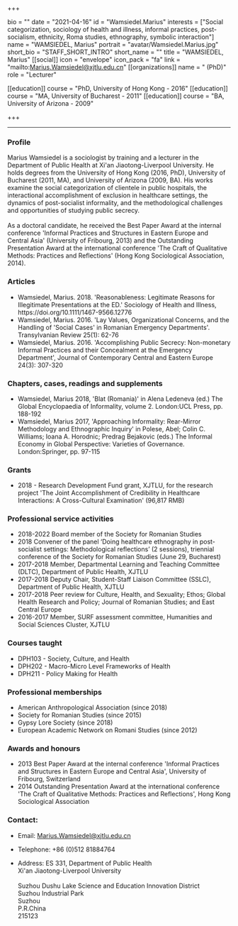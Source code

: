 +++

bio = ""
date = "2021-04-16"
id = "Wamsiedel.Marius"
interests = ["Social categorization, sociology of health and illness, informal practices, post-socialism, ethnicity, Roma studies, ethnography, symbolic interaction"]
name = "WAMSIEDEL, Marius"
portrait = "avatar/Wamsiedel.Marius.jpg"
short_bio = "STAFF_SHORT_INTRO"
short_name = ""
title = "WAMSIEDEL, Marius"
[[social]]
    icon = "envelope"
    icon_pack = "fa"
    link = "mailto:Marius.Wamsiedel@xjtlu.edu.cn"
[[organizations]]
    name = " (PhD)"
    role = "Lecturer"

[[education]]
    course = "PhD, University of Hong Kong - 2016"
[[education]]
    course = "MA, University of Bucharest - 2011"
[[education]]
    course = "BA, University of Arizona - 2009"

+++

<!--The following "------" (six -) means that this file will be synced with the XJTLU personal page. If you remove them, this page won't be synced.-->

------


### Profile

Marius Wamsiedel is a sociologist by training and a lecturer in the Department of Public Health at Xi'an Jiaotong-Liverpool University. He holds degrees from the University of Hong Kong (2016, PhD), University of Bucharest (2011, MA), and University of Arizona (2009, BA). His works examine the social categorization of clientele in public hospitals, the interactional accomplishment of exclusion in healthcare settings, the dynamics of post-socialist informality, and the methodological challenges and opportunities of studying public secrecy.<br><br>As a doctoral candidate, he received the Best Paper Award at the internal conference 'Informal Practices and Structures in Eastern Europe and Central Asia' (University of Fribourg, 2013) and the Outstanding Presentation Award at the international conference 'The Craft of Qualitative Methods: Practices and Reflections' (Hong Kong Sociological Association, 2014). 

###  Articles

<ul> <li> Wamsiedel, Marius. 2018. 'Reasonableness: Legitimate Reasons for Illegitimate Presentations at the ED.' Sociology of Health and Illness, https://doi.org/10.1111/1467-9566.12776  </li><li> Wamsiedel, Marius. 2016. 'Lay Values, Organizational Concerns, and the Handling of 'Social Cases' in Romanian Emergency Departments'. Transylvanian Review 25(1): 62-76 </li><li> Wamsiedel, Marius. 2016. 'Accomplishing Public Secrecy: Non-monetary Informal Practices and their Concealment at the Emergency Department', Journal of Contemporary Central and Eastern Europe 24(3): 307-320 </li> </ul>

###  Chapters, cases, readings and supplements

<ul> <li> Wamsiedel, Marius 2018, 'Blat (Romania)' in Alena Ledeneva (ed.) The Global Encyclopaedia of Informality, volume 2. London:UCL Press, pp. 188-192 </li><li> Wamsiedel, Marius 2017, 'Approaching Informality: Rear-Mirror Methodology and Ethnographic Inquiry' in Polese, Abel; Colin C. Williams; Ioana A. Horodnic; Predrag Bejakovic (eds.) The Informal Economy in Global Perspective: Varieties of Governance. London:Springer, pp. 97-115 </li> </ul>

###  Grants

<ul> <li> 2018 - Research Development Fund grant, XJTLU, for the research project 'The Joint Accomplishment of Credibility in Healthcare Interactions: A Cross-Cultural Examination' (96,817 RMB) </li> </ul>

###  Professional service activities

<ul> <li> 2018-2022 Board member of the Society for Romanian Studies </li><li> 2018 Convener of the panel ‘Doing healthcare ethnography in post-socialist settings: Methodological reflections’ (2 sessions), triennial conference of the Society for Romanian Studies (June 29, Bucharest) </li><li> 2017-2018 Member, Departmental Learning and Teaching Committee (DLTC), Department of Public Health, XJTLU </li><li> 2017-2018 Deputy Chair, Student-Staff Liaison Committee (SSLC), Department of Public Health, XJTLU </li><li> 2017-2018 Peer review for Culture, Health, and Sexuality; Ethos; Global Health Research and Policy; Journal of Romanian Studies; and East Central Europe </li><li> 2016-2017 Member, SURF assessment committee, Humanities and Social Sciences Cluster, XJTLU </li> </ul>

###  Courses taught

<ul> <li> DPH103 - Society, Culture, and Health </li><li> DPH202 - Macro-Micro Level Frameworks of Health </li><li> DPH211 - Policy Making for Health </li> </ul>

###  Professional memberships

<ul> <li> American Anthropological Association (since 2018) </li><li> Society for Romanian Studies (since 2015) </li><li> Gypsy Lore Society (since 2018) </li><li> European Academic Network on Romani Studies (since 2012) </li> </ul>

###  Awards and honours

<ul> <li> 2013 Best Paper Award at the internal conference 'Informal Practices and Structures in Eastern Europe and Central Asia', University of Fribourg, Switzerland </li><li> 2014 Outstanding Presentation Award at the international conference 'The Craft of Qualitative Methods: Practices and Reflections', Hong Kong Sociological Association </li> </ul>


### Contact:

 - Email: Marius.Wamsiedel@xjtlu.edu.cn

 - Telephone: +86 (0)512 81884764

 - Address: ES 331, Department of Public Health<br>Xi'an Jiaotong-Liverpool University<br><br> Suzhou Dushu Lake Science and Education Innovation District <br> Suzhou Industrial Park <br> Suzhou <br> P.R.China<br> 215123<br><br>
